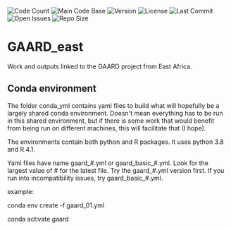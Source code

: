 ![Code Count](https://img.shields.io/github/languages/count/vigg-lstm/GAARD_east)
![Main Code Base](https://img.shields.io/github/languages/top/vigg-lstm/GAARD_east)
![Version](https://img.shields.io/badge/version-1.0-red)
![License](https://img.shields.io/badge/license-GPLv3-blue)
![Last Commit](https://img.shields.io/github/last-commit/vigg-lstm/GAARD_east)
![Open Issues](https://img.shields.io/github/issues-raw/vigg-lstm/GAARD_east)
![Repo Size](https://img.shields.io/github/repo-size/vigg-lstm/GAARD_east)

# GAARD_east
Work and outputs linked to the GAARD project from East Africa.

## Conda environment
The folder conda_yml contains yaml files to build what will hopefully be a largely shared conda environment. Doesn't mean everything has to be run in this shared environment, but if there is some work that would benefit from being run on different machines, this will facilitate that (I hope). 

The environments contain both python and R packages. It uses python 3.8 and R 4.1. 

Yaml files have name gaard_\#.yml or gaard_basic_\#.yml. Look for the largest value of \# for the latest file. Try the gaard_\#.yml version first. If you run into incompatibility issues, try gaard_basic_\#.yml.

example:

conda env create -f gaard_01.yml

conda activate gaard

